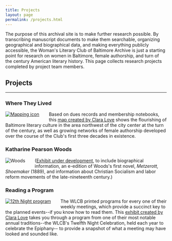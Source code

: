 ```yaml
---
title: Projects
layout: page
permalink: /projects.html
---
```


The purpose of this archival site is to make further research possible. By transcribing manuscript documents to make them searchable, organizing geographical and biographical data, and making everything publicly accessible, the Woman's Literary Club of Baltimore Archive is just a starting point for research on women in Baltimore, female authorship, and turn of the century American literary history. This page collects research projects completed by project team members.

## Projects
***

### Where They Lived
<div style="float: left;padding-right: 30px;padding-bottom: 15px;"><a href="https://wlcb.github.io/archive/mapping.html"><img src="https://wlcb.github.io/archive/assets/img/mapping.png" alt="Mapping icon"></a></div>

Based on dues records and membership notebooks, this [map created by Clara Love](https://wlcb.github.io/archive/mapping.html) shows the flourishing of Baltimore literary culture in the area northwest of the city center at the turn of the century, as well as growing networks of female authorship developed over the course of the Club's first three decades in existence. 
<p style="clear: both;"></p>

### Katharine Pearson Woods
<div style="float: left;padding-right: 30px;padding-bottom: 15px;"><img src="https://wlcb.github.io/archive/assets/img/KatharineWoods.jpg" alt="Woods"></div>

([Exhibit under development](https://wlcb.github.io/archive/woods.html), to include biographical information, an e-edition of Woods's first novel, _Metzerott, Shoemaker_ (1889), and information about Christian Socialism and labor reform movements of the late-nineteenth century.) 
<p style="clear: both;"></p>

### Reading a Program
<div style="float: left;padding-right: 30px;padding-bottom: 15px;"><a href="https://wlcb.github.io/archive/reading-a-program.html"><img src="https://wlcb.github.io/archive/assets/img/program_.png" alt="12th Night program"></a></div>

The WLCB printed programs for every one of their weekly meetings, which provide a succinct key to the planned events--if you know how to read them. This [exhibit created by Clara Love](https://wlcb.github.io/archive/reading-a-program.html) takes you through a program from one of their most notable annual traditions--the WLCB's Twelfth Night Celebration, held each year to celebrate the Epiphany-- to provide a snapshot of what a meeting may have looked and sounded like.
